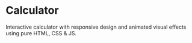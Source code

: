 # Calculator
Interactive calculator with responsive design and animated visual effects using pure HTML, CSS &amp; JS.
